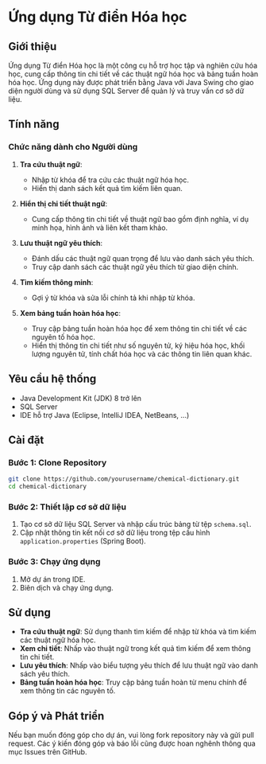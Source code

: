 # Ứng dụng Từ điển Hóa học

## Giới thiệu

Ứng dụng Từ điển Hóa học là một công cụ hỗ trợ học tập và nghiên cứu hóa học, cung cấp thông tin chi tiết về các thuật ngữ hóa học và bảng tuần hoàn hóa học. Ứng dụng này được phát triển bằng Java với Java Swing cho giao diện người dùng và sử dụng SQL Server để quản lý và truy vấn cơ sở dữ liệu.

## Tính năng

### Chức năng dành cho Người dùng

1. **Tra cứu thuật ngữ**:
   - Nhập từ khóa để tra cứu các thuật ngữ hóa học.
   - Hiển thị danh sách kết quả tìm kiếm liên quan.

2. **Hiển thị chi tiết thuật ngữ**:
   - Cung cấp thông tin chi tiết về thuật ngữ bao gồm định nghĩa, ví dụ minh họa, hình ảnh và liên kết tham khảo.

3. **Lưu thuật ngữ yêu thích**:
   - Đánh dấu các thuật ngữ quan trọng để lưu vào danh sách yêu thích.
   - Truy cập danh sách các thuật ngữ yêu thích từ giao diện chính.

4. **Tìm kiếm thông minh**:
   - Gợi ý từ khóa và sửa lỗi chính tả khi nhập từ khóa.

5. **Xem bảng tuần hoàn hóa học**:
   - Truy cập bảng tuần hoàn hóa học để xem thông tin chi tiết về các nguyên tố hóa học.
   - Hiển thị thông tin chi tiết như số nguyên tử, ký hiệu hóa học, khối lượng nguyên tử, tính chất hóa học và các thông tin liên quan khác.

## Yêu cầu hệ thống

- Java Development Kit (JDK) 8 trở lên
- SQL Server
- IDE hỗ trợ Java (Eclipse, IntelliJ IDEA, NetBeans, ...)

## Cài đặt

### Bước 1: Clone Repository

```sh
git clone https://github.com/yourusername/chemical-dictionary.git
cd chemical-dictionary
```

### Bước 2: Thiết lập cơ sở dữ liệu

1. Tạo cơ sở dữ liệu SQL Server và nhập cấu trúc bảng từ tệp `schema.sql`.
2. Cập nhật thông tin kết nối cơ sở dữ liệu trong tệp cấu hình `application.properties` (Spring Boot).

### Bước 3: Chạy ứng dụng

1. Mở dự án trong IDE.
2. Biên dịch và chạy ứng dụng.

## Sử dụng

- **Tra cứu thuật ngữ**: Sử dụng thanh tìm kiếm để nhập từ khóa và tìm kiếm các thuật ngữ hóa học.
- **Xem chi tiết**: Nhấp vào thuật ngữ trong kết quả tìm kiếm để xem thông tin chi tiết.
- **Lưu yêu thích**: Nhấp vào biểu tượng yêu thích để lưu thuật ngữ vào danh sách yêu thích.
- **Bảng tuần hoàn hóa học**: Truy cập bảng tuần hoàn từ menu chính để xem thông tin các nguyên tố.

## Góp ý và Phát triển

Nếu bạn muốn đóng góp cho dự án, vui lòng fork repository này và gửi pull request. Các ý kiến đóng góp và báo lỗi cũng được hoan nghênh thông qua mục Issues trên GitHub.

